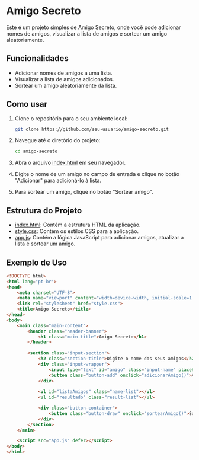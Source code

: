 # Amigo Secreto

Este é um projeto simples de Amigo Secreto, onde você pode adicionar nomes de amigos, visualizar a lista de amigos e sortear um amigo aleatoriamente.

## Funcionalidades

- Adicionar nomes de amigos a uma lista.
- Visualizar a lista de amigos adicionados.
- Sortear um amigo aleatoriamente da lista.

## Como usar

1. Clone o repositório para o seu ambiente local:
    ```bash
    git clone https://github.com/seu-usuario/amigo-secreto.git
    ```

2. Navegue até o diretório do projeto:
    ```bash
    cd amigo-secreto
    ```

3. Abra o arquivo [index.html](http://_vscodecontentref_/0) em seu navegador.

4. Digite o nome de um amigo no campo de entrada e clique no botão "Adicionar" para adicioná-lo à lista.

5. Para sortear um amigo, clique no botão "Sortear amigo".

## Estrutura do Projeto

- [index.html](http://_vscodecontentref_/1): Contém a estrutura HTML da aplicação.
- [style.css](http://_vscodecontentref_/2): Contém os estilos CSS para a aplicação.
- [app.js](http://_vscodecontentref_/3): Contém a lógica JavaScript para adicionar amigos, atualizar a lista e sortear um amigo.

## Exemplo de Uso

```html
<!DOCTYPE html>
<html lang="pt-br">
<head>
    <meta charset="UTF-8">
    <meta name="viewport" content="width=device-width, initial-scale=1.0">
    <link rel="stylesheet" href="style.css">
    <title>Amigo Secreto</title>
</head>
<body>
    <main class="main-content">
        <header class="header-banner">
            <h1 class="main-title">Amigo Secreto</h1>
        </header>
        
        <section class="input-section">
            <h2 class="section-title">Digite o nome dos seus amigos</h2>
            <div class="input-wrapper">
                <input type="text" id="amigo" class="input-name" placeholder="Digite um nome">
                <button class="button-add" onclick="adicionarAmigo()">Adicionar</button>
            </div>
           
            <ul id="listaAmigos" class="name-list"></ul>
            <ul id="resultado" class="result-list"></ul>

            <div class="button-container">
                <button class="button-draw" onclick="sortearAmigo()">Sortear amigo</button>
            </div>
        </section>
    </main>

    <script src="app.js" defer></script>
</body>
</html>
